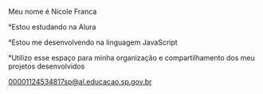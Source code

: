 Meu nome é Nicole Franca

°Estou estudando na Alura

°Estou me desenvolvendo na linguagem JavaScript

°Utilizo esse espaço para minha organização e compartilhamento dos meu projetos desenvolvidos

00001124534817sp@al.educacao.sp.gov.br
